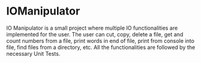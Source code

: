 IOManipulator
=============

IO Manipulator is a small project where multiple IO functionalities are implemented for the user. The user can cut, copy, delete a file, get and count numbers from a file, print words in end of file, print from console into file, find files from a directory, etc. All the functionalities are followed by the necessary Unit Tests.
